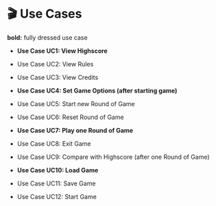 # 🎬 Use Cases

**bold:** fully dressed use case

- **Use Case UC1: View Highscore**
- Use Case UC2: View Rules
- Use Case UC3: View Credits

- **Use Case UC4: Set Game Options (after starting game)**
- Use Case UC5: Start new Round of Game
- Use Case UC6: Reset Round of Game
- **Use Case UC7: Play one Round of Game**
- Use Case UC8: Exit Game
- Use Case UC9: Compare with Highscore (after one Round of Game)
- **Use Case UC10: Load Game**
- Use Case UC11: Save Game
- Use Case UC12: Start Game